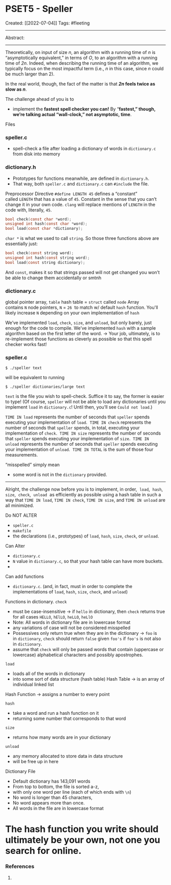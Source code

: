 

# PSET5 - Speller
Created:  [[2022-07-04]]
Tags: #fleeting 

---
Abstract:


---
Theoretically, on input of size _n_, an algorithm with a running time of _n_ is “asymptotically equivalent,” in terms of _O_, to an algorithm with a running time of _2n_. 
Indeed, when describing the running time of an algorithm, we typically focus on the most impactful term (i.e., _n_ in this case, since _n_ could be much larger than 2). 

In the real world, though, the fact of the matter is that **_2n_ feels twice as slow as _n_**.


The challenge ahead of you is to 
- implement the **fastest spell checker you can!** 
By “**fastest,” though, we’re talking actual “wall-clock,” not asymptotic, time**.


Files 
### speller.c 
- spell-check a file after loading a dictionary of words in `dictionary.c` from disk into memory

### dictionary.h
- Prototypes for functions meanwhile, are defined in `dictionary.h`. 
- That way, both `speller.c` and `dictionary.c` can `#include` the file.


Preprocessor Directive
`#define LENGTH 45`
defines a “constant” called `LENGTH` that has a value of `45`. 
Constant in the sense that you can’t change it in your own code. 
`clang` will replace mentions of `LENGTH` in the code with, literally, `45`. 
    

```C
bool check(const char *word);
unsigned int hash(const char *word);
bool load(const char *dictionary);
```
`char *` is what we used to call `string`. 
So those three functions above are essentially just:
```C
bool check(const string word);
unsigned int hash(const string word);
bool load(const string dictionary);
```
And `const`, makes it so that strings passed will not get changed 
you won’t be able to change them accidentally or smtnh


### dictionary.c
global pointer array, `table`
hash table = `struct` called `node` 
Array contains `N` node pointers, `N` = `26`  to match w/ default `hash` function. 
You'll likely increase `N` depending on your own implementation of `hash`

We’ve implemented `load`, `check`, `size`, and `unload`, but only barely, just enough for the code to compile. 
We’ve implemented `hash` with a sample algorithm based on the first letter of the word. 
-> Your job, ultimately, is to re-implement those functions as cleverly as possible so that this spell checker works fast!


### speller.c
```
$ ./speller text
```
will be equivalent to running
```
$ ./speller dictionaries/large text
```

`text` is the file you wish to spell-check. Suffice it to say, the former is easier to type! (Of course, `speller` will not be able to load any dictionaries until you implement `load` in `dictionary.c`! Until then, you’ll see `Could not load`.)






`TIME IN load` represents the number of seconds that `speller` spends executing your implementation of `load`. 
`TIME IN check` represents the number of seconds that `speller` spends, in total, executing your implementation of `check`. 
`TIME IN size` represents the number of seconds that `speller` spends executing your implementation of `size`. 
`TIME IN unload` represents the number of seconds that `speller` spends executing your implementation of `unload`. 
`TIME IN TOTAL` is the sum of those four measurements.

“misspelled” simply mean 
- some word is not in the `dictionary` provided.



----
Alright, the challenge now before you is to 
implement, in order, 
`load`, 
`hash`, 
`size`, 
`check`, 
`unload` 
as efficiently as possible using a hash table
in such a way that `TIME IN load`, `TIME IN check`, `TIME IN size`, and `TIME IN unload` are all minimized.

Do NOT ALTER
- `speller.c`
- `makefile`
- the declarations (i.e., prototypes) of `load`, `hash`, `size`, `check`, or `unload`. 

Can Alter
- `dictionary.c` 
- `N` value in `dictionary.c`, so that your hash table can have more buckets.
- 

Can add functions
- `dictionary.c`. (and, in fact, must in order to complete the implementations of `load`, `hash`, `size`, `check`, and `unload`)

Functions in dictionary.
`check`
- must be case-insensitive -> if `hello` in dictionary, then `check` returns true for all cases `HELLO`, `hElLO`, `heLLO`, `heLlO` 
- Note: All words in dictionary file are in lowercase format
- any variations of case will not be considered misspelled
- Possessives only return true when they are in the dictionary -> `foo` is in `dictionary`, `check` should return `false` given `foo's` if `foo's` is not also in `dictionary`.
- assume that `check` will only be passed words that contain (uppercase or lowercase) alphabetical characters and possibly apostrophes.

`load`
- loads all of the words in dictionary
- into some sort of data structure (hash table)
Hash Table 
-> is an array of individual linked list

Hash Function
-> assigns a number to every point


`hash`
- take a word and run a hash function on it
- returning some number that corresponds to that word

`size`
- returns how many words are in your dictionary

`unload`
- any memory allocated to store data in data structure
- will be free up in here



Dictionary File
- Default dictionary has 143,091 words
- From top to bottom, the file is sorted a-z, 
- with only one word per line (each of which ends with `\n`)
- No word is longer than 45 characters,  
- No word appears more than once.
- All words in the file are in lowercase format


# **The hash function you write should ultimately be your own, not one you search for online.**





### References
1. 
